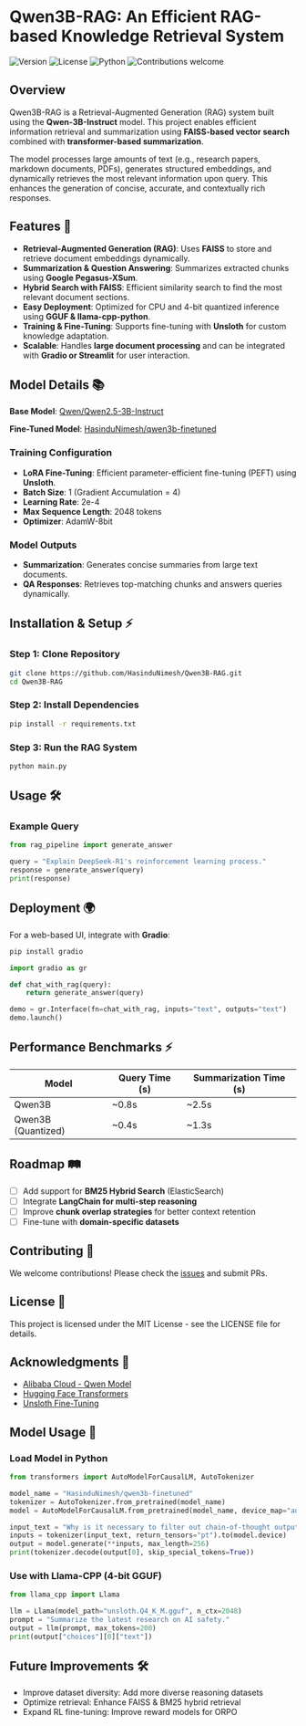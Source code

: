 # Qwen3B-RAG: An Efficient RAG-based Knowledge Retrieval System

![Version](https://img.shields.io/badge/version-0.0.1-blue)
![License](https://img.shields.io/github/license/HasinduNimesh/Qwen3B-RAG--An-Efficient-RAG-based-Knowledge-Retrieval-System)
![Python](https://img.shields.io/badge/python-3.8%2B-blue)
![Contributions welcome](https://img.shields.io/badge/contributions-welcome-brightgreen)

## Overview
Qwen3B-RAG is a Retrieval-Augmented Generation (RAG) system built using the **Qwen-3B-Instruct** model. This project enables efficient information retrieval and summarization using **FAISS-based vector search** combined with **transformer-based summarization**.

The model processes large amounts of text (e.g., research papers, markdown documents, PDFs), generates structured embeddings, and dynamically retrieves the most relevant information upon query. This enhances the generation of concise, accurate, and contextually rich responses.

## Features 🚀
- **Retrieval-Augmented Generation (RAG)**: Uses **FAISS** to store and retrieve document embeddings dynamically.
- **Summarization & Question Answering**: Summarizes extracted chunks using **Google Pegasus-XSum**.
- **Hybrid Search with FAISS**: Efficient similarity search to find the most relevant document sections.
- **Easy Deployment**: Optimized for CPU and 4-bit quantized inference using **GGUF & llama-cpp-python**.
- **Training & Fine-Tuning**: Supports fine-tuning with **Unsloth** for custom knowledge adaptation.
- **Scalable**: Handles **large document processing** and can be integrated with **Gradio or Streamlit** for user interaction.

## Model Details 📚
**Base Model**: [Qwen/Qwen2.5-3B-Instruct](https://huggingface.co/Qwen/Qwen2.5-3B-Instruct)

**Fine-Tuned Model**: [HasinduNimesh/qwen3b-finetuned](https://huggingface.co/HasinduNimesh/qwen3b-finetuned)

### Training Configuration
- **LoRA Fine-Tuning**: Efficient parameter-efficient fine-tuning (PEFT) using **Unsloth**.
- **Batch Size**: 1 (Gradient Accumulation = 4)
- **Learning Rate**: 2e-4
- **Max Sequence Length**: 2048 tokens
- **Optimizer**: AdamW-8bit

### Model Outputs
- **Summarization**: Generates concise summaries from large text documents.
- **QA Responses**: Retrieves top-matching chunks and answers queries dynamically.

## Installation & Setup ⚡
### Step 1: Clone Repository
```bash
git clone https://github.com/HasinduNimesh/Qwen3B-RAG.git
cd Qwen3B-RAG
```

### Step 2: Install Dependencies
```bash
pip install -r requirements.txt
```

### Step 3: Run the RAG System
```bash
python main.py
```

## Usage 🛠️
### Example Query
```python
from rag_pipeline import generate_answer

query = "Explain DeepSeek-R1's reinforcement learning process."
response = generate_answer(query)
print(response)
```

## Deployment 🌍
For a web-based UI, integrate with **Gradio**:
```bash
pip install gradio
```
```python
import gradio as gr

def chat_with_rag(query):
    return generate_answer(query)

demo = gr.Interface(fn=chat_with_rag, inputs="text", outputs="text")
demo.launch()
```

## Performance Benchmarks ⚡
| Model | Query Time (s) | Summarization Time (s) |
|--------|------------|------------------|
| Qwen3B | ~0.8s | ~2.5s |
| Qwen3B (Quantized) | ~0.4s | ~1.3s |

## Roadmap 🛤️
- [ ] Add support for **BM25 Hybrid Search** (ElasticSearch)
- [ ] Integrate **LangChain for multi-step reasoning**
- [ ] Improve **chunk overlap strategies** for better context retention
- [ ] Fine-tune with **domain-specific datasets**

## Contributing 🤝
We welcome contributions! Please check the [issues](https://github.com/HasinduNimesh/Qwen3B-RAG/issues) and submit PRs.

## License 📜
This project is licensed under the MIT License - see the LICENSE file for details.

## Acknowledgments 🙌
- [Alibaba Cloud - Qwen Model](https://huggingface.co/Qwen)
- [Hugging Face Transformers](https://huggingface.co/transformers/)
- [Unsloth Fine-Tuning](https://github.com/unslothai/unsloth)

## Model Usage 🚀
### Load Model in Python
```python
from transformers import AutoModelForCausalLM, AutoTokenizer

model_name = "HasinduNimesh/qwen3b-finetuned"
tokenizer = AutoTokenizer.from_pretrained(model_name)
model = AutoModelForCausalLM.from_pretrained(model_name, device_map="auto")

input_text = "Why is it necessary to filter out chain-of-thought outputs with mixed languages, long paragraphs, and code blocks?"
inputs = tokenizer(input_text, return_tensors="pt").to(model.device)
output = model.generate(**inputs, max_length=256)
print(tokenizer.decode(output[0], skip_special_tokens=True))
```

### Use with Llama-CPP (4-bit GGUF)
```python
from llama_cpp import Llama

llm = Llama(model_path="unsloth.Q4_K_M.gguf", n_ctx=2048)
prompt = "Summarize the latest research on AI safety."
output = llm(prompt, max_tokens=200)
print(output["choices"][0]["text"])
```

## Future Improvements 🛠
- Improve dataset diversity: Add more diverse reasoning datasets
- Optimize retrieval: Enhance FAISS & BM25 hybrid retrieval
- Expand RL fine-tuning: Improve reward models for ORPO